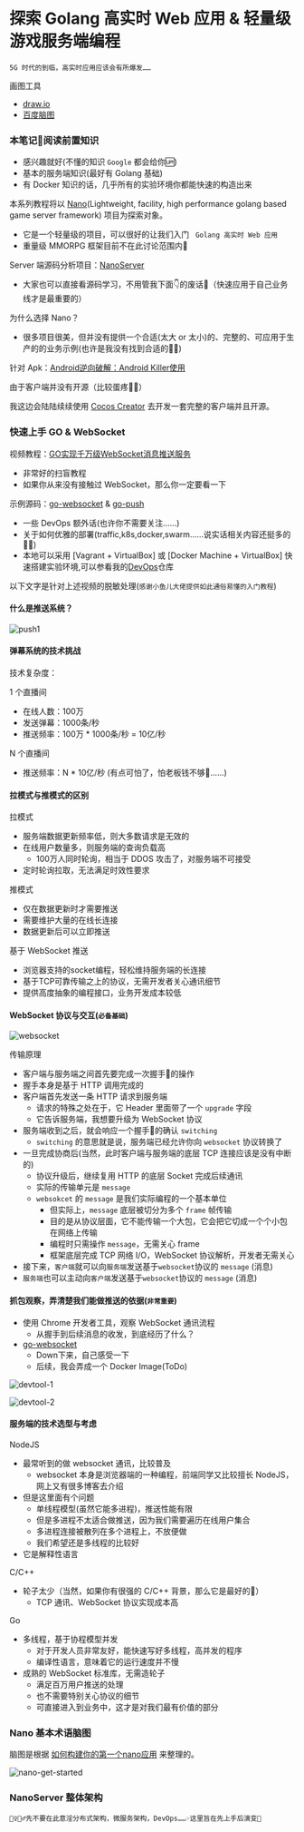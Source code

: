 # 探索 Golang 高实时 Web 应用 &amp; 轻量级游戏服务端编程

`5G 时代的到临，高实时应用应该会有所爆发……`

画图工具
  * [draw.io](https://www.draw.io/)
  * [百度脑图](https://naotu.baidu.com/)

### 本笔记📒阅读前置知识

* 感兴趣就好(不懂的知识 `Google` 都会给你🆙)
* 基本的服务端知识(最好有 Golang 基础)
* 有 Docker 知识的话，几乎所有的实验环境你都能快速的构造出来

本系列教程将以 [Nano](https://github.com/lonng/nano)(Lightweight, facility, high performance golang based game server framework) 项目为探索对象。

* 它是一个轻量级的项目，可以很好的让我们入门 ` Golang 高实时 Web 应用`
* 重量级 MMORPG 框架目前不在此讨论范围内🤣

Server 端源码分析项目：[NanoServer](https://github.com/lonng/nanoserver)

* 大家也可以直接看源码学习，不用管我下面👇的废话🤣（快速应用于自己业务线才是最重要的）

为什么选择 Nano？

* 很多项目很美，但并没有提供一个合适(太大 or 太小)的、完整的、可应用于生产的的业务示例(也许是我没有找到合适的🤦‍♀️)

针对 Apk：[Android逆向破解：Android Killer使用](https://www.jianshu.com/p/61a93a6c0c1b)

由于客户端并没有开源（比较蛋疼🤦‍♀️）

我这边会陆陆续续使用 [Cocos Creator](https://www.cocos.com/creator) 去开发一套完整的客户端并且开源。

### 快速上手 GO & WebSocket

视频教程：[GO实现千万级WebSocket消息推送服务](https://github.com/owenliang/go-push)
* 非常好的扫盲教程
* 如果你从来没有接触过 WebSocket，那么你一定要看一下

示例源码：[go-websocket](https://github.com/owenliang/go-websocket) & [go-push](https://github.com/owenliang/go-push)
* 一些 DevOps 额外话(也许你不需要关注……)
* 关于如何优雅的部署(traffic,k8s,docker,swarm……说实话相关内容还挺多的🤦‍♀️)
* 本地可以采用 [Vagrant + VirtualBox] 或 [Docker Machine + VirtualBox] 快速搭建实验环境,可以参看我的[DevOps](https://github.com/Kirk-Wang/DevOps)仓库

以下文字是针对上述视频的脱敏处理(`感谢小鱼儿大佬提供如此通俗易懂的入门教程`)

#### 什么是推送系统？

![push1](./websocket/images/push1.png)

#### 弹幕系统的技术挑战

技术复杂度：

1 个直播间
* 在线人数：100万
* 发送弹幕：1000条/秒
* 推送频率：100万 * 1000条/秒 = 10亿/秒

N 个直播间
* 推送频率：N * 10亿/秒 (有点可怕了，怕老板钱不够🤣……)

#### 拉模式与推模式的区别

拉模式
* 服务端数据更新频率低，则大多数请求是无效的
* 在线用户数量多，则服务端的查询负载高
  * 100万人同时轮询，相当于 DDOS 攻击了，对服务端不可接受
* 定时轮询拉取，无法满足时效性要求

推模式
* 仅在数据更新时才需要推送
* 需要维护大量的在线长连接
* 数据更新后可以立即推送

基于 WebSocket 推送
* 浏览器支持的socket编程，轻松维持服务端的长连接
* 基于TCP可靠传输之上的协议，无需开发者关心通讯细节
* 提供高度抽象的编程接口，业务开发成本较低

#### WebSocket 协议与交互(`必备基础`)

![websocket](./websocket/images/websocket.png)

传输原理

* 客户端与服务端之间首先要完成一次握手🤝的操作
* 握手本身是基于 HTTP 调用完成的
* 客户端首先发送一条 HTTP 请求到服务端
  * 请求的特殊之处在于，它 Header 里面带了一个 `upgrade` 字段
  * 它告诉服务端，我想要升级为 WebSocket 协议
* 服务端收到之后，就会响应一个握手🤝的确认 `switching`
  * `switching` 的意思就是说，服务端已经允许你向 `websocket` 协议转换了
* 一旦完成协商后(当然，此时客户端与服务端的底层 TCP 连接应该是没有中断的)
  * 协议升级后，继续复用 HTTP 的底层 Socket 完成后续通讯
  * 实际的传输单元是 `message`
  * `websokcet` 的 `message` 是我们实际编程的一个基本单位
    * 但实际上，`message` 底层被切分为多个 `frame` 帧传输
    * 目的是从协议层面，它不能传输一个大包，它会把它切成一个个小包在网络上传输
    * 编程时只需操作 `message`，无需关心 frame
    * 框架底层完成 TCP 网络 I/O，WebSocket 协议解析，开发者无需关心
* 接下来，`客户端`就可以向`服务端`发送基于`websocket`协议的 `message` (消息)
* `服务端`也可以主动向`客户端`发送基于`websocket`协议的 `message` (消息)

#### 抓包观察，弄清楚我们能做推送的依据(`非常重要`)
* 使用 Chrome 开发者工具，观察 WebSocket 通讯流程
  * 从握手到后续消息的收发，到底经历了什么？
* [go-websocket](https://github.com/owenliang/go-websocket)
  * Down下来，自己感受一下
  * 后续，我会弄成一个 Docker Image(ToDo)

![devtool-1](./websocket/images/devtool-1.png)

![devtool-2](./websocket/images/devtool-2.png)

#### 服务端的技术选型与考虑

NodeJS
* 最常听到的做 websocket 通讯，比较普及
  * websocket 本身是浏览器端的一种编程，前端同学又比较擅长 NodeJS，网上又有很多博客去介绍
* 但是这里面有个问题
  * 单线程模型(虽然它能多进程)，推送性能有限
  * 但是多进程不太适合做推送，因为我们需要遍历在线用户集合
  * 多进程连接被散列在多个进程上，不放便做
  * 我们希望还是多线程的比较好
* 它是解释性语言

C/C++
* 轮子太少（当然，如果你有很强的 C/C++ 背景，那么它是最好的🤣）
  * TCP 通讯、WebSocket 协议实现成本高

Go
* 多线程，基于协程模型并发
  * 对于开发人员非常友好，能快速写好多线程，高并发的程序
  * 编译性语言，意味着它的运行速度并不慢
* 成熟的 WebSocket 标准库，无需造轮子
  * 满足百万用户推送的处理
  * 也不需要特别关心协议的细节
  * 可直接进入到业务中，这才是对我们最有价值的部分




  

### Nano 基本术语脑图
脑图是根据 [如何构建你的第一个nano应用](https://github.com/lonng/nano/blob/master/docs/get_started_zh_CN.md) 来整理的。

![nano-get-started](image/nano-get-started.png)

### NanoServer 整体架构
`🙅‍♀️🙅‍♂️先不要在此意淫分布式架构，微服务架构，DevOps……☞这里旨在先上手后演变🤣`




